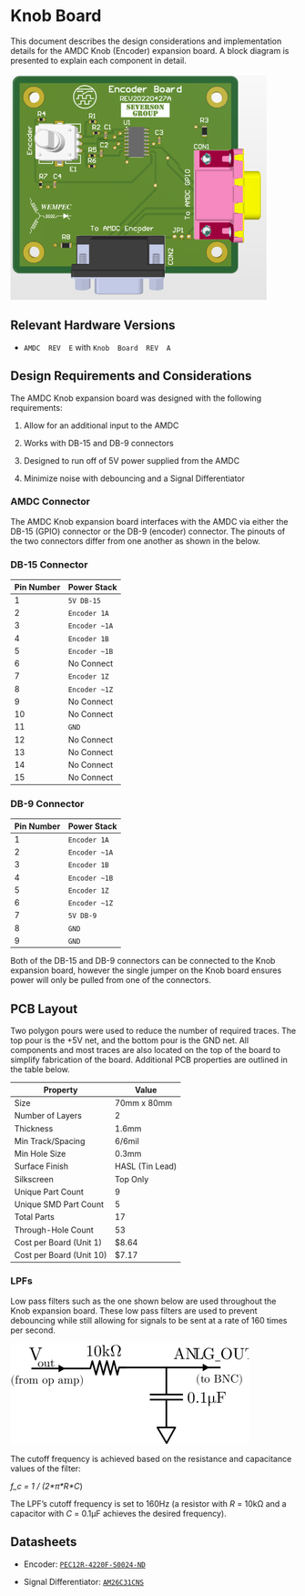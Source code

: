 
# Knob Board[](https://docs.amdc.dev/accessories/Knob/index.html#Knob-board "Permalink to this headline")

This document describes the design considerations and implementation details for the AMDC Knob (Encoder) expansion board. A block diagram is presented to explain each component in detail. 

[![PCD_3D](https://github.com/Severson-Group/AMDC-Hardware/raw/knob-board-rev-a-pcb/Accessories/ExpansionBoard_Knob/REV20220427A/PCB_3D_Top.png)](https://github.com/Severson-Group/AMDC-Hardware/blob/knob-board-rev-a-pcb/Accessories/ExpansionBoard_Knob/REV20220427A/PCB_3D_Top.png)
## Relevant Hardware Versions[](https://docs.amdc.dev/accessories/Knob/index.html#relevant-hardware-versions "Permalink to this headline")

-   `AMDC  REV  E`  with  `Knob  Board  REV  A`

## Design Requirements and Considerations[](https://docs.amdc.dev/accessories/Knob/index.html#design-requirements-and-considerations "Permalink to this headline")

The AMDC Knob expansion board was designed with the following requirements:

1.  Allow for an additional input to the AMDC
    
2.  Works with DB-15 and DB-9 connectors
    
3.  Designed to run off of 5V power supplied from the AMDC
    
4.  Minimize noise with debouncing and a Signal Differentiator 

### AMDC Connector 
The AMDC Knob expansion board interfaces with the AMDC via either the DB-15 (GPIO) connector or the DB-9 (encoder) connector.  The pinouts of the two connectors differ from one another as shown in the below.


### DB-15 Connector
  | Pin Number | Power Stack   |
  | ---------- | ------------- | 
  | 1          | `5V DB-15`    | 
  | 2          | `Encoder 1A`  | 
  | 3          | `Encoder ~1A` | 
  | 4          | `Encoder 1B`  | 
  | 5          | `Encoder ~1B` |
  | 6          | No Connect    |
  | 7          | `Encoder 1Z`  | 
  | 8          | `Encoder ~1Z` |   
  | 9          | No Connect    | 
  | 10         | No Connect    |
  | 11         | `GND`         |
  | 12         | No Connect    |
  | 13         | No Connect    |  
  | 14         | No Connect    | 
  | 15         | No Connect    | 

### DB-9 Connector
  | Pin Number | Power Stack   |
  | ---------- | ------------- | 
  | 1          | `Encoder 1A`  | 
  | 2          | `Encoder ~1A` | 
  | 3          | `Encoder 1B`  | 
  | 4          | `Encoder ~1B`  | 
  | 5          | `Encoder 1Z ` |
  | 6          | `Encoder ~1Z` |
  | 7          | `5V DB-9`     | 
  | 8          | `GND`         | 
  | 9          | `GND`         | 
  
  Both of the DB-15 and DB-9 connectors can be connected to the Knob expansion board, however the single jumper on the Knob board ensures power will only be pulled from one of the connectors.
  
  
  
  
  
  
  ## PCB Layout[](https://docs.amdc.dev/accessories/Knob/index.html#pcb-layout "Permalink to this headline")

Two polygon pours were used to reduce the number of required traces. The top pour is the +5V net, and the bottom pour is the GND net. All components and most traces are also located on the top of the board to simplify fabrication of the board. Additional PCB properties are outlined in the table below.

| Property                | Value           |
| ----------------------- | --------------- |
| Size                    | 70mm x 80mm     |
| Number of Layers        | 2               |
| Thickness               | 1.6mm           |
| Min Track/Spacing       | 6/6mil          |
| Min Hole Size           | 0.3mm           |
| Surface Finish          | HASL (Tin Lead) |
| Silkscreen              | Top Only        |
| Unique Part Count       | 9               |
| Unique SMD Part Count   | 5               |
| Total Parts             | 17              |
| Through-Hole Count      | 53              |
| Cost per Board (Unit 1) | $8.64           |
| Cost per Board (Unit 10)| $7.17           |

### LPFs[](https://docs.amdc.dev/accessories/Knob/index.html#lpfs "Permalink to this headline")

Low pass filters such as the one shown below are used throughout the Knob expansion board. These low pass filters are used to prevent debouncing while still allowing for signals to be sent at a rate of 160 times per second. 

  

[![../../_images/amdc-knob_lpf.svg](https://raw.githubusercontent.com/Severson-Group/AMDC-Hardware/knob-board-rev-a-pcb/Accessories/ExpansionBoard_Knob/Final%20Documentation/amdc-Knob_lpf.svg)](https://github.com/Severson-Group/AMDC-Hardware/blob/knob-board-rev-a-pcb/Accessories/ExpansionBoard_Knob/Final%20Documentation/amdc-Knob_lpf.svg)

  

The cutoff frequency is achieved based on the resistance and capacitance values of the filter:

  

_f_c = 1 / (2*_π*R_*C_)

  

The LPF’s cutoff frequency is set to 160Hz (a resistor with _R_ = 10kΩ and a capacitor with _C_ = 0.1μF achieves the desired frequency).
  
  ## Datasheets[](https://docs.amdc.dev/accessories/Knob/index.html#datasheets "Permalink to this headline")

-   Encoder: [`PEC12R-4220F-S0024-ND`](https://www.bourns.com/docs/Product-Datasheets/PEC12R.pdf)
    
-   Signal Differentiator: [`AM26C31CNS`](https://www.ti.com/lit/ds/symlink/am26c31.pdf?HQS=dis-dk-null-digikeymode-dsf-pf-null-wwe&ts=1652390392703&ref_url=https%253A%252F%252Fwww.ti.com%252Fgeneral%252Fdocs%252Fsuppproductinfo.tsp%253FdistId%253D10%2526gotoUrl%253Dhttps%253A%252F%252Fwww.ti.com%252Flit%252Fgpn%252Fam26c31)